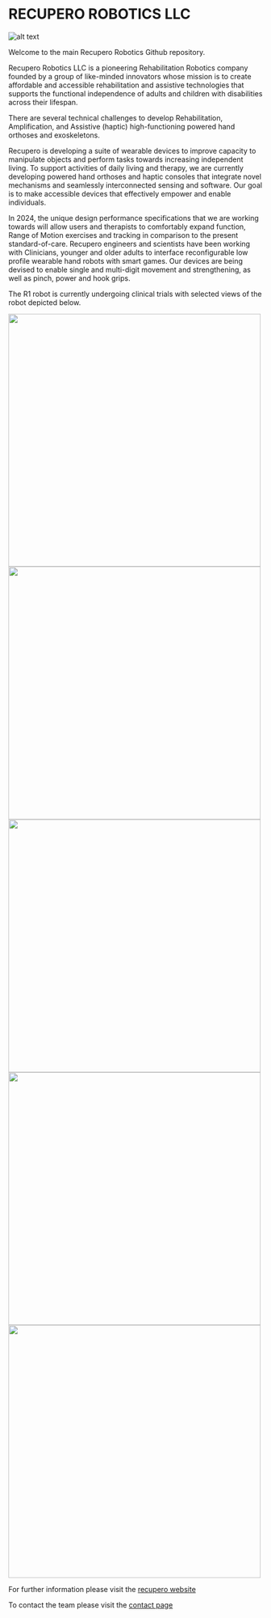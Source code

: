 # RECUPERO ROBOTICS LLC
![alt text](https://github.com/Recupero-Robotics/.github/blob/main/RecuperoLogo.png?raw=true)

Welcome to the main Recupero Robotics Github repository.

Recupero Robotics LLC is a pioneering Rehabilitation Robotics company founded by a group of like-minded innovators whose mission is to create affordable and accessible rehabilitation and assistive technologies that supports the functional independence of adults and children with disabilities across their lifespan.

There are several technical challenges to develop Rehabilitation, Amplification, and Assistive (haptic) high-functioning powered hand orthoses and exoskeletons.  

Recupero is developing a suite of wearable devices to improve capacity to manipulate objects and perform tasks towards increasing independent living. To support activities of daily living and therapy, we are currently developing powered hand orthoses and haptic consoles that integrate novel mechanisms and seamlessly interconnected sensing and software. Our goal is to make accessible devices that effectively empower and enable individuals. 

In 2024, the unique design performance specifications that we are working towards will allow users and therapists to comfortably expand function, Range of Motion exercises and tracking in comparison to the present standard-of-care. Recupero engineers and scientists have been working with Clinicians, younger and older adults to interface reconfigurable low profile wearable hand robots with smart games. Our devices are being devised to enable single and multi-digit movement and strengthening, as well as pinch, power and hook grips. 

The R1 robot is currently undergoing clinical trials with selected views of the robot depicted below.


<body>
<a href="https://github.com/Recupero-Robotics/.github/blob/main/IMG-20240605-WA0003.jpg"><img src="https://github.com/Recupero-Robotics/.github/blob/main/IMG-20240605-WA0003.jpg" align="center"  width="500" ></a>
<a href="https://github.com/Recupero-Robotics/.github/blob/main/IMG-20240605-WA0006.jpg"><img src="https://github.com/Recupero-Robotics/.github/blob/main/IMG-20240605-WA0006.jpg" align="center"  width="500" ></a>
<a href="https://github.com/Recupero-Robotics/.github/blob/main/IMG-20240605-WA0007.png"><img src="https://github.com/Recupero-Robotics/.github/blob/main/IMG-20240605-WA0007.png" align="center"  width="500" ></a>
<a href="https://github.com/Recupero-Robotics/.github/blob/main/IMG-20240605-WA0004.jpg"><img src="https://github.com/Recupero-Robotics/.github/blob/main/IMG-20240605-WA0004.jpg" align="center"  width="500" ></a>
<a href="https://github.com/Recupero-Robotics/.github/blob/main/IMG-20240605-WA0005.jpg"><img src="https://github.com/Recupero-Robotics/.github/blob/main/IMG-20240605-WA0005.jpg" align="center"  width="500" ></a>
</body>

For further information please visit the [recupero website](https://recuperorobotics.com/)

To contact the team please visit the [contact page](https://recuperorobotics.com/contact-us-1)
